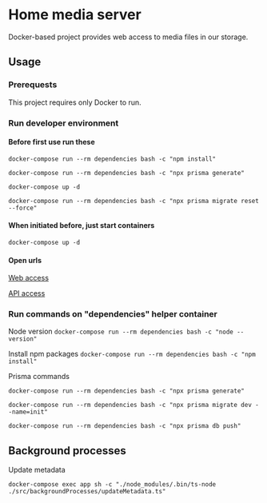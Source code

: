 # Home media server

Docker-based project provides web access to media files in our storage.

## Usage

### Prerequests

This project requires only Docker to run.

### Run developer environment

#### Before first use run these

`docker-compose run --rm dependencies bash -c "npm install"`

`docker-compose run --rm dependencies bash -c "npx prisma generate"`

`docker-compose up -d`

`docker-compose run --rm dependencies bash -c "npx prisma migrate reset --force"`

#### When initiated before, just start containers

`docker-compose up -d`

#### Open urls

[Web access](http://localhost:23000/)

[API access](http://localhost:23000/api/hello)

### Run commands on "dependencies" helper container

Node version
`docker-compose run --rm dependencies bash -c "node --version"`

Install npm packages
`docker-compose run --rm dependencies bash -c "npm install"`

Prisma commands

`docker-compose run --rm dependencies bash -c "npx prisma generate"`

`docker-compose run --rm dependencies bash -c "npx prisma migrate dev --name=init"`

`docker-compose run --rm dependencies bash -c "npx prisma db push"`

## Background processes

Update metadata

`docker-compose exec app sh -c "./node_modules/.bin/ts-node ./src/backgroundProcesses/updateMetadata.ts"`
